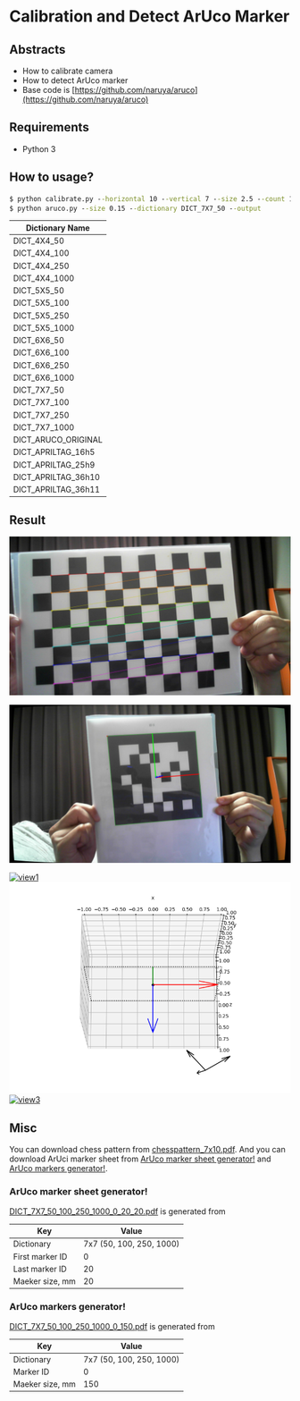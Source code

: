 # Calibration and Detect ArUco Marker

## Abstracts

* How to calibrate camera
* How to detect ArUco marker
* Base code is [https://github.com/naruya/aruco](https://github.com/naruya/aruco)

## Requirements

* Python 3

## How to usage?

````cmd
$ python calibrate.py --horizontal 10 --vertical 7 --size 2.5 --count 100 --output
$ python aruco.py --size 0.15 --dictionary DICT_7X7_50 --output
````

|Dictionary Name|
|---|
|DICT_4X4_50|
|DICT_4X4_100|
|DICT_4X4_250|
|DICT_4X4_1000|
|DICT_5X5_50|
|DICT_5X5_100|
|DICT_5X5_250|
|DICT_5X5_1000|
|DICT_6X6_50|
|DICT_6X6_100|
|DICT_6X6_250|
|DICT_6X6_1000|
|DICT_7X7_50|
|DICT_7X7_100|
|DICT_7X7_250|
|DICT_7X7_1000|
|DICT_ARUCO_ORIGINAL|
|DICT_APRILTAG_16h5|
|DICT_APRILTAG_25h9|
|DICT_APRILTAG_36h10|
|DICT_APRILTAG_36h11|

## Result

[![calibrate](./images/calibrate.jpg "calibrate")](./images/calibrate.jpg)

[![detect](./images/detect.jpg "detect")](./images/detect.jpg)

[![view1](./images/sample1.gif "view1")](./images/sample1.gif)
[![view2](./images/sample2.gif "view2")](./images/sample2.gif)
[![view3](./images/sample3.gif "view3")](./images/sample3.gif)

## Misc

You can download chess pattern from [chesspattern_7x10.pdf](http://opencv.jp/sample/pics/chesspattern_7x10.pdf).
And you can download ArUci marker sheet from [ArUco marker sheet generator!](https://fodi.github.io/arucosheetgen/) and [ArUco markers generator!](https://chev.me/arucogen/).

### ArUco marker sheet generator!

[DICT_7X7_50_100_250_1000_0_20_20.pdf](DICT_7X7_50_100_250_1000_0_20_20.pdf) is generated from

|Key|Value|
|---|---|
|Dictionary|7x7 (50, 100, 250, 1000)|
|First marker ID|0|
|Last marker ID|20|
|Maeker size, mm|20|

### ArUco markers generator!

[DICT_7X7_50_100_250_1000_0_150.pdf](DICT_7X7_50_100_250_1000_0_150.pdf) is generated from

|Key|Value|
|---|---|
|Dictionary|7x7 (50, 100, 250, 1000)|
|Marker ID|0|
|Maeker size, mm|150|
